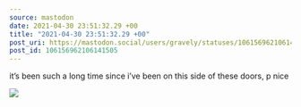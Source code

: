 ```yaml
---
source: mastodon
date: 2021-04-30 23:51:32.29 +00
title: "2021-04-30 23:51:32.29 +00"
post_uri: https://mastodon.social/users/gravely/statuses/106156962106141505
post_id: 106156962106141505
---
```

it’s been such a long time since i’ve been on this side of these doors, p nice


![](/images/106156962062925648.jpg)

